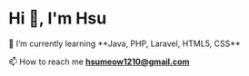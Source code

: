 <h1 align="left">Hi 👋, I'm Hsu</h1>
🌱 I’m currently learning **Java, PHP, Laravel, HTML5, CSS**

📫 How to reach me **hsumeow1210@gmail.com**

<p align="left">
</p>

